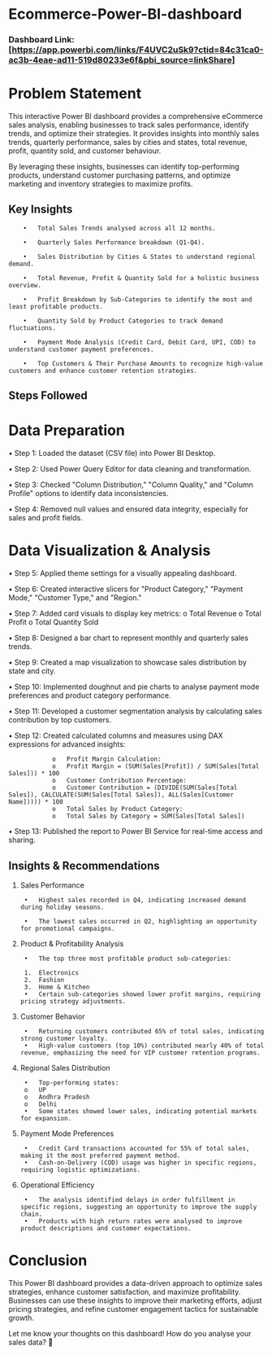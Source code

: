 # Ecommerce-Power-BI-dashboard

### Dashboard Link: [https://app.powerbi.com/links/F4UVC2uSk9?ctid=84c31ca0-ac3b-4eae-ad11-519d80233e6f&pbi_source=linkShare]

# Problem Statement
This interactive Power BI dashboard provides a comprehensive eCommerce sales analysis, enabling businesses to track sales performance, identify trends, and optimize their strategies. It provides insights into monthly sales trends, quarterly performance, sales by cities and states, total revenue, profit, quantity sold, and customer behaviour.

By leveraging these insights, businesses can identify top-performing products, understand customer purchasing patterns, and optimize marketing and inventory strategies to maximize profits.

## Key Insights

        •	Total Sales Trends analysed across all 12 months.

        •	Quarterly Sales Performance breakdown (Q1-Q4).

        •	Sales Distribution by Cities & States to understand regional demand.

        •	Total Revenue, Profit & Quantity Sold for a holistic business overview.

        •	Profit Breakdown by Sub-Categories to identify the most and least profitable products.

        •	Quantity Sold by Product Categories to track demand fluctuations.

        •	Payment Mode Analysis (Credit Card, Debit Card, UPI, COD) to understand customer payment preferences.

        •	Top Customers & Their Purchase Amounts to recognize high-value customers and enhance customer retention strategies.

## Steps Followed

# Data Preparation

•	Step 1: Loaded the dataset (CSV file) into Power BI Desktop.

•	Step 2: Used Power Query Editor for data cleaning and transformation.

•	Step 3: Checked "Column Distribution," "Column Quality," and "Column Profile" options to identify data inconsistencies.

•	Step 4: Removed null values and ensured data integrity, especially for sales and profit fields.

# Data Visualization & Analysis
•	Step 5: Applied theme settings for a visually appealing dashboard.

•	Step 6: Created interactive slicers for "Product Category," "Payment Mode," "Customer Type," and "Region."

•	Step 7: Added card visuals to display key metrics: 
                  o Total Revenue
	                o Total Profit
	                o Total Quantity Sold

•	Step 8: Designed a bar chart to represent monthly and quarterly sales trends.

•	Step 9: Created a map visualization to showcase sales distribution by state and city.

•	Step 10: Implemented doughnut and pie charts to analyse payment mode preferences and product category performance.

•	Step 11: Developed a customer segmentation analysis by calculating sales contribution by top customers.

•	Step 12: Created calculated columns and measures using DAX expressions for advanced insights: 
              
                o	Profit Margin Calculation: 
                o	Profit Margin = (SUM(Sales[Profit]) / SUM(Sales[Total Sales])) * 100
                o	Customer Contribution Percentage: 
                o	Customer Contribution = (DIVIDE(SUM(Sales[Total Sales]), CALCULATE(SUM(Sales[Total Sales]), ALL(Sales[Customer Name])))) * 100
                o	Total Sales by Product Category: 
                o	Total Sales by Category = SUM(Sales[Total Sales])

•	Step 13: Published the report to Power BI Service for real-time access and sharing.

## Insights & Recommendations

1. Sales Performance
  
        •	Highest sales recorded in Q4, indicating increased demand during holiday seasons.

        •	The lowest sales occurred in Q2, highlighting an opportunity for promotional campaigns.

2. Product & Profitability Analysis

        •	The top three most profitable product sub-categories: 

        1.	Electronics
        2.	Fashion
        3.	Home & Kitchen
        •	Certain sub-categories showed lower profit margins, requiring pricing strategy adjustments.

3. Customer Behavior

        •	Returning customers contributed 65% of total sales, indicating strong customer loyalty.
        •	High-value customers (top 10%) contributed nearly 40% of total revenue, emphasizing the need for VIP customer retention programs.

4. Regional Sales Distribution
        
        •	Top-performing states: 
        o	UP
        o	Andhra Pradesh
        o	Delhi
        •	Some states showed lower sales, indicating potential markets for expansion.

5. Payment Mode Preferences

        •	Credit Card transactions accounted for 55% of total sales, making it the most preferred payment method.
        •	Cash-on-Delivery (COD) usage was higher in specific regions, requiring logistic optimizations.

6. Operational Efficiency

        •	The analysis identified delays in order fulfillment in specific regions, suggesting an opportunity to improve the supply chain.
        •	Products with high return rates were analysed to improve product descriptions and customer expectations.

# Conclusion
This Power BI dashboard provides a data-driven approach to optimize sales strategies, enhance customer satisfaction, and maximize profitability. Businesses can use these insights to improve their marketing efforts, adjust pricing strategies, and refine customer engagement tactics for sustainable growth.

Let me know your thoughts on this dashboard! How do you analyse your sales data? 🚀
